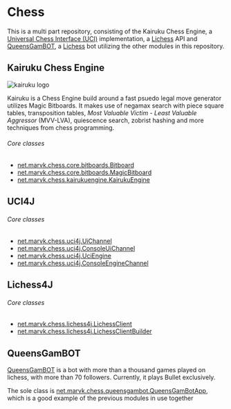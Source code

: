 # Chess

This is a multi part repository, consisting of the Kairuku Chess Engine, a [Universal Chess Interface (UCI)](https://en.wikipedia.org/wiki/Universal_Chess_Interface) implementation, a [Lichess](https://lichess.org/) API and [QueensGamBOT](https://lichess.org/@/QueensGamBOT), a [Lichess](https://lichess.org/) bot utilizing the other modules in this repository.

## Kairuku Chess Engine

![kairuku logo](https://i.imgur.com/Cn7dzhf.png)

Kairuku is a Chess Engine build around a fast psuedo legal move generator utilizes Magic Bitboards. It makes use of negamax search with piece square tables, transposition tables, _Most Valuable Victim - Least Valuable Aggressor_ (MVV-LVA), quiescence search, zobrist hashing and more techniques from chess programming.

###### Core classes

* [net.marvk.chess.core.bitboards.Bitboard](https://github.com/marvk/chess/blob/master/core/src/main/java/net/marvk/chess/core/bitboards/Bitboard.java)
* [net.marvk.chess.core.bitboards.MagicBitboard](https://github.com/marvk/chess/blob/master/core/src/main/java/net/marvk/chess/core/bitboards/MagicBitboard.java)
* [net.marvk.chess.kairukuengine.KairukuEngine](https://github.com/marvk/chess/blob/master/kairuku-engine/src/main/java/net/marvk/chess/kairukuengine/KairukuEngine.java)

## UCI4J


###### Core classes

* [net.marvk.chess.uci4j.UiChannel](https://github.com/marvk/chess/blob/master/uci4j/src/main/java/net/marvk/chess/uci4j/UiChannel.java)  
* [net.marvk.chess.uci4j.ConsoleUiChannel](https://github.com/marvk/chess/blob/master/uci4j/src/main/java/net/marvk/chess/uci4j/ConsoleUiChannel.java)
* [net.marvk.chess.uci4j.UciEngine](https://github.com/marvk/chess/blob/master/uci4j/src/main/java/net/marvk/chess/uci4j/UciEngine.java)
* [net.marvk.chess.uci4j.ConsoleEngineChannel](https://github.com/marvk/chess/blob/master/uci4j/src/main/java/net/marvk/chess/uci4j/ConsoleEngineChannel.java)



## Lichess4J

###### Core classes

* [net.marvk.chess.lichess4j.LichessClient](https://github.com/marvk/chess/blob/master/lichess4j/src/main/java/net/marvk/chess/lichess4j/LichessClient.java)
* [net.marvk.chess.lichess4j.LichessClientBuilder](https://github.com/marvk/chess/blob/master/lichess4j/src/main/java/net/marvk/chess/lichess4j/LichessClientBuilder.java)

## QueensGamBOT

[QueensGamBOT](https://lichess.org/@/QueensGamBOT) is a bot with more than a thousand games played on lichess, with more than 70 followers. Currently, it plays Bullet exclusively.

The sole class is [net.marvk.chess.queensgambot.QueensGamBotApp](https://github.com/marvk/chess/blob/master/queensgambot/src/main/java/net/marvk/chess/queensgambot/QueensGamBotApp.java), which is a good example of the previous modules in use together

